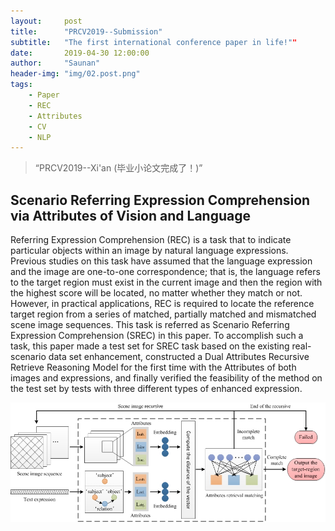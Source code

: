 ```yaml
---
layout:     post
title:      "PRCV2019--Submission"
subtitle:   "The first international conference paper in life!""
date:       2019-04-30 12:00:00
author:     "Saunan"
header-img: "img/02.post.png"
tags:
    - Paper
    - REC
    - Attributes
    - CV
    - NLP
---
```


> “PRCV2019--Xi'an (毕业小论文完成了！)”


## Scenario Referring Expression Comprehension via Attributes of Vision and Language

Referring Expression Comprehension (REC) is a task that to indicate particular objects within an image by natural language expressions. Previous studies on this task have assumed that the language expression and the image are one-to-one correspondence; that is, the language refers to the target region must exist in the current image and then the region with the highest score will be located, no matter whether they match or not. However, in practical applications, REC is required to locate the reference target region from a series of matched, partially matched and mismatched scene image sequences. This task is referred as Scenario Referring Expression Comprehension (SREC) in this paper. To accomplish such a task, this paper made a test set for SREC task based on the existing real-scenario data set enhancement, constructed a Dual Attributes Recursive Retrieve Reasoning Model for the first time with the Attributes of both images and expressions, and finally verified the feasibility of the method on the test set by tests with three different types of enhanced expression.

![The Architecture Fig...](img/02.inside.jpg)
